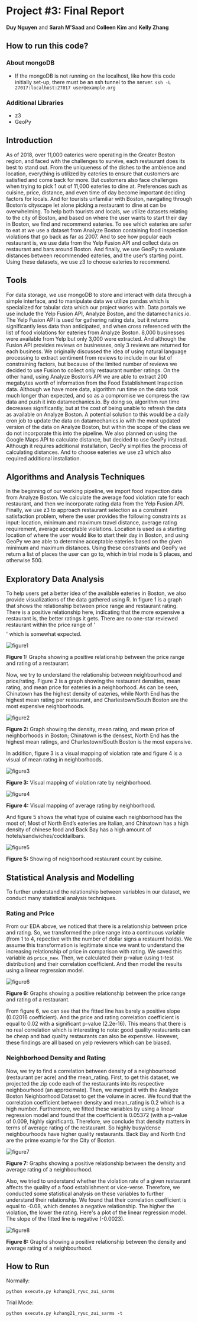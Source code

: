 # Project #3: Final Report
**Duy Nguyen** and **Sarah M'Saad** and **Colleen Kim** and **Kelly Zhang**

## How to run this code?

### About mongoDB
- If the mongoDB is not running on the localhost, like how this code initially set-up, there must be an ssh tunnel to the server.
`ssh -L 27017:localhost:27017 user@example.org`

### Additional Libraries
- z3
- GeoPy

## Introduction
As of 2018, over 11,000 eateries were operating in the Greater Boston region, and faced with the challenges to survive, each restaurant does its best to stand out. From the uniqueness of the dishes to the ambience and location, everything is utilized by eateries to ensure that customers are satisfied and come back for more. But customers also face challenges when trying to pick 1 out of 11,000 eateries to dine at. Preferences such as cuisine, price, distance, and even time of day become important deciding factors for locals. And for tourists unfamiliar with Boston, navigating through Boston’s cityscape let alone picking a restaurant to dine at can be overwhelming. To help both tourists and locals, we utilize datasets relating to the city of Boston, and based on where the user wants to start their day in Boston, we find and recommend eateries. To see which eateries are safer to eat at we use a dataset from Analyze Boston containing food inspection violations that go back as far as 2007. And to see how popular each restaurant is, we use data from the Yelp Fusion API and collect data on restaurant and bars around Boston. And finally, we use GeoPy to evaluate distances between recommended eateries, and the user’s starting point. Using these datasets, we use z3 to choose eateries to recommend.

## Tools
For data storage, we use mongoDB to store and interact with data through a simple interface, and to manipulate data we utilize pandas which is specialized for tabular data which our project works with. Data portals we use include the Yelp Fusion API, Analyze Boston, and the datamechanics.io. The Yelp Fusion API is used for gathering rating data, but it returns significantly less data than anticipated, and when cross referenced with the list of food violations for eateries from Analyze Boston. 8,000 businesses were available from Yelp but only 3,000 were extracted. And although the Fusion API provides reviews on businesses, only 3 reviews are returned for each business. We originally discussed the idea of using natural language processing to extract sentiment from reviews to include in our list of constraining factors, but because of the limited number of reviews we decided to use Fusion to collect only restaurant number ratings. On the other hand, using Analyze Boston’s API we are able to extract 200 megabytes worth of information from the Food Establishment Inspection data. Although we have more data, algorithm run time on the data took much longer than expected, and so as a compromise we compress the raw data and push it into datamechanics.io. By doing so, algorithm run time decreases significantly, but at the cost of being unable to refresh the data as available on Analyze Boston. A potential solution to this would be a daily cron job to update the data on datamechanics.io with the most updated version of the data on Analyze Boston, but within the scope of the class we do not incorporate this into the pipeline. We also planned on using the Google Maps API to calculate distance, but decided to use GeoPy instead. Although it requires additional installation, GeoPy simplifies the process of calculating distances. And to choose eateries we use z3 which also required additional installation.

## Algorithms and Analysis Techniques
In the beginning of our working pipeline, we import food inspection data from Analyze Boston. We calculate the average food violation rate for each restaurant, and then we incorporate rating data from the Yelp Fusion API. Finally, we use z3 to approach restaurant selection as a constraint satisfaction problem, where the user provides the following constraints as input: location, minimum and maximum travel distance, average rating requirement, average acceptable violations. Location is used as a starting location of where the user would like to start their day in Boston, and using GeoPy we are able to determine acceptable eateries based on the given minimum and maximum distances. Using these constraints and GeoPy we return a list of places the user can go to, which in trial mode is 5 places, and otherwise 500.

## Exploratory Data Analysis 

To help users get a better idea of the available eateries in Boston, we also provide visualizations of the data gathered using R. In figure 1 is a graph that shows the relationship between price range and restaurant rating. There is a positive relationship here, indicating that the more expensive a restaurant is, the better ratings it gets. There are no one-star reviewed restaurant within the price range of '$$$$' which is somewhat expected. 

![figure1](images/figure1.png)

**Figure 1:** Graphs showing a positive relationship between the price range and rating of a restaurant.

Now, we try to understand the relationship between neighbourhood and price/rating. Figure 2 is a graph showing the restaurant densities, mean rating, and mean price for eateries in a neighborhood. As can be seen, Chinatown has the highest density of eateries, while North End has the highest mean rating per restaurant, and Charlestown/South Boston are the most expensive neighborhoods.

![figure2](images/figure_4.png)

**Figure 2:** Graph showing the density, mean rating, and mean price of neighborhoods in Boston; Chinatown is the densest, North End has the highest mean ratings, and Charlestown/South Boston is the most expensive.

In addition, figure 3 is a visual mapping of violation rate and figure 4 is a visual of mean rating in neighborhoods.

![figure3](images/viol.png)

**Figure 3:** Visual mapping of violation rate by neighborhood.

![figure4](images/rating.png)

**Figure 4:** Visual mapping of average rating by neighborhood.

And figure 5 shows the what type of cuisine each neighborhood has the most of; Most of North End’s eateries are Italian, and Chinatown has a high density of chinese food and Back Bay has a high amount of hotels/sandwiches/cocktailbars. 

![figure5](images/table.png)

**Figure 5:** Showing of neighborhood restaurant count by cuisine.

## Statistical Analysis and Modelling

To further understand the relationship between variables in our dataset, we conduct many statistical analysis techniques.

### Rating and Price

From our EDA above, we noticed that there is a relationship between price and rating. So, we transformed the price range into a continuous variable (from 1 to 4, repective with the number of dollar signs a restaurnt holds). We assume this transformation is legitimate since we want to understand the increasing relationship of price in comparison with rating. We saved this variable as `price_new`. Then, we calculated their p-value (using t-test distribution) and their correlation coefficient. And then model the results using a linear regression model.

![figure6](images/figure_3.png)

**Figure 6:** Graphs showing a positive relationship between the price range and rating of a restaurant.

From figure 6, we can see that the fitted line has barely a positive slope (0.02016 coefficient). And the price and rating correlation coefficient is equal to 0.02 with a significant p-value (2.2e-16). This means that there is no real correlation which is interesting to note: good quality restaurants can be cheap and bad quality restaurants can also be expensive. However, these findings are all based on yelp reviewers which can be biased. 

### Neighborhood Density and Rating

Now, we try to find a correlation between density of a neighbourhood (restaurant per acre) and the mean_rating. First, to get this dataset, we projected the zip code each of the restaurants into its respective neighbourhood (an approximate). Then, we merged it with the Analyze Boston Neighborhood Dataset to get the volume in acres. We found that the correlation coefficient between density and mean_rating is 0.2 which is a high number. Furthermore, we fitted these variables by using a linear regression model and found that the coefficient is 0.05372 (with a p-value of 0.009, highly significant). Therefore, we conclude that density matters in terms of average rating of the restaurant. So highly busy/dense neighbourhoods have higher quality restaurants. Back Bay and North End are the prime example for the City of Boston.

![figure7](images/figure_5.png)

**Figure 7:** Graphs showing a positive relationship between the density and average rating of a neighbourhood.

Also, we tried to understand whether the violation rate of a given restaurant affects the quality of a food establishment or vice-verse. Therefore, we conducted some statistical analysis on these variables to further understand their relationship.
We found that their correlation coefficient is equal to -0.08, which denotes a negative relationship. The higher the violation, the lower the rating. Here's a plot of the linear regression model. The slope of the fitted line is negative (-0.0023). 

![figure8](images/figure_7.png)

**Figure 8:** Graphs showing a positive relationship between the density and average rating of a neighbourhood.

## How to Run

Normally:
```
python execute.py kzhang21_ryuc_zui_sarms
```

Trial Mode:
```
python execute.py kzhang21_ryuc_zui_sarms -t
```
